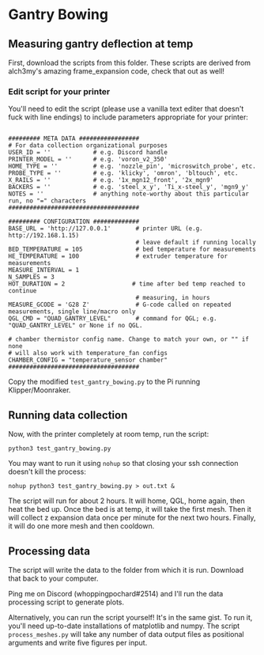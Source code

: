 # Gantry Bowing

## Measuring gantry deflection at temp

First, download the scripts from this folder. These scripts are derived from alch3my's amazing frame_expansion code, check that out as well!

### Edit script for your printer

You'll need to edit the script (please use a vanilla text editer that doesn't fuck with line endings) to include parameters appropriate for your printer:

```

######### META DATA #################
# For data collection organizational purposes
USER_ID = ''            # e.g. Discord handle
PRINTER_MODEL = ''      # e.g. 'voron_v2_350'
HOME_TYPE = ''          # e.g. 'nozzle_pin', 'microswitch_probe', etc.
PROBE_TYPE = ''         # e.g. 'klicky', 'omron', 'bltouch', etc.
X_RAILS = ''            # e.g. '1x_mgn12_front', '2x_mgn9'
BACKERS = ''            # e.g. 'steel_x_y', 'Ti_x-steel_y', 'mgn9_y'
NOTES = ''              # anything note-worthy about this particular run, no "=" characters
#####################################

######### CONFIGURATION #############
BASE_URL = 'http://127.0.0.1'       # printer URL (e.g. http://192.168.1.15)
                                    # leave default if running locally
BED_TEMPERATURE = 105               # bed temperature for measurements
HE_TEMPERATURE = 100                # extruder temperature for measurements
MEASURE_INTERVAL = 1
N_SAMPLES = 3
HOT_DURATION = 2                   # time after bed temp reached to continue
                                    # measuring, in hours
MEASURE_GCODE = 'G28 Z'             # G-code called on repeated measurements, single line/macro only
QGL_CMD = "QUAD_GANTRY_LEVEL"       # command for QGL; e.g. "QUAD_GANTRY_LEVEL" or None if no QGL.

# chamber thermistor config name. Change to match your own, or "" if none
# will also work with temperature_fan configs
CHAMBER_CONFIG = "temperature_sensor chamber"
#####################################
```

Copy the modified `test_gantry_bowing.py` to the Pi running Klipper/Moonraker.

## Running data collection

Now, with the printer completely at room temp, run the script:

`python3 test_gantry_bowing.py`

You may want to run it using `nohup` so that closing your ssh connection doesn't kill the process:

`nohup python3 test_gantry_bowing.py > out.txt &`

The script will run for about 2 hours. It will home, QGL, home again, then heat the bed up. Once the bed is at temp, it will take the first mesh. Then it will collect z expansion data once per minute for the next two hours. Finally, it will do one more mesh and then cooldown.

## Processing data

The script will write the data to the folder from which it is run. Download that back to your computer.

Ping me on Discord (whoppingpochard#2514) and I'll run the data processing script to generate plots.

Alternatively, you can run the script yourself! It's in the same gist. To run it, you'll need up-to-date installations of matplotlib and numpy. The script `process_meshes.py` will take any number of data output files as positional arguments and write five figures per input.